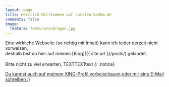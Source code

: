 ```yaml
---
layout: page
title: Herzlich Willkommen auf carsten-boehm.de
comments: false
image:
  feature: feature/cndragon.jpg
---
```


Eine wirkliche Webseite (so richtig mit Inhalt) kann ich leider derzeit nicht vorweisen,<br/>
deshalb bist du hier auf meinen [Blog]({{ site.url }}/posts/) gelandet.<br/><br/>Bitte nicht zu viel erwarten, TEXTTEXTtext
{: .notice}

<a href="http://www.xing.com/profile/Carsten_Boehm10" class="btn btn-success">Du kannst auch auf meinem XING-Profil vorbeischauen,</a><a href="mailto:mail@carsten-boehm.de" class="btn btn-primary">oder mir eine E-Mail schreiben :)</a>
